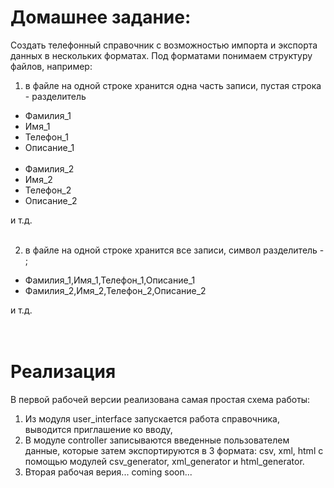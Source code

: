 # Домашнее задание:

Создать телефонный справочник с возможностью импорта и экспорта данных в нескольких форматах. Под форматами понимаем структуру файлов, например: 

1. в файле на одной строке хранится одна часть записи, пустая строка - разделитель

* Фамилия_1
* Имя_1
* Телефон_1
* Описание_1
<br><br>
* Фамилия_2
* Имя_2
* Телефон_2
* Описание_2

и т.д.
<br><br>

2. в файле на одной строке хранится все записи, символ разделитель - ; 

* Фамилия_1,Имя_1,Телефон_1,Описание_1
* Фамилия_2,Имя_2,Телефон_2,Описание_2

и т.д.
<br><br><br>

# Реализация
В первой рабочей версии реализована самая простая схема работы:
1. Из модуля user_interface запускается работа справочника, выводится приглашение ко вводу, 
2. В модуле controller записываются введенные пользователем данные, которые затем экспортируются в 3 формата: csv, xml, html с помощью модулей csv_generator, xml_generator и html_generator.
3. Вторая рабочая верия... coming soon...
